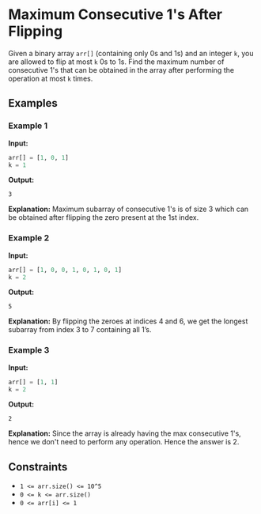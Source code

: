 # Maximum Consecutive 1's After Flipping

Given a binary array `arr[]` (containing only 0s and 1s) and an integer `k`, you are allowed to flip at most `k` 0s to 1s. Find the maximum number of consecutive 1's that can be obtained in the array after performing the operation at most `k` times.

## Examples

### Example 1
**Input:** 
```python
arr[] = [1, 0, 1]
k = 1
```
**Output:** 
```
3
```
**Explanation:** 
Maximum subarray of consecutive 1's is of size 3 which can be obtained after flipping the zero present at the 1st index.

### Example 2
**Input:** 
```python
arr[] = [1, 0, 0, 1, 0, 1, 0, 1]
k = 2
```
**Output:** 
```
5
```
**Explanation:** 
By flipping the zeroes at indices 4 and 6, we get the longest subarray from index 3 to 7 containing all 1’s.

### Example 3
**Input:** 
```python
arr[] = [1, 1]
k = 2
```
**Output:** 
```
2
```
**Explanation:** 
Since the array is already having the max consecutive 1's, hence we don't need to perform any operation. Hence the answer is 2.

## Constraints
- `1 <= arr.size() <= 10^5`
- `0 <= k <= arr.size()`
- `0 <= arr[i] <= 1`